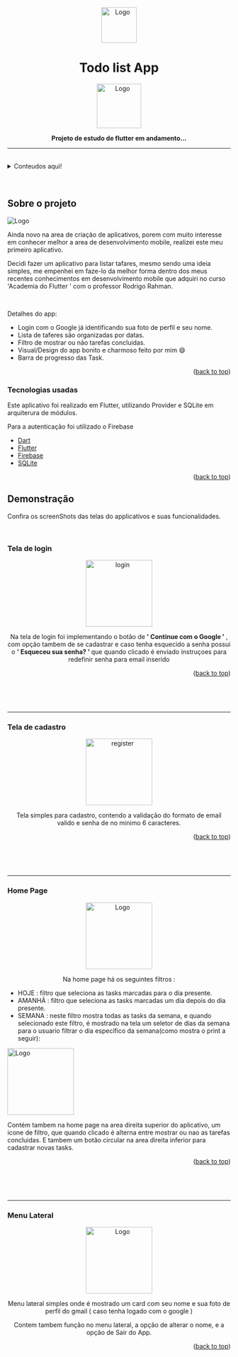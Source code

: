 <div align="center">


  <a>
    <img src="assets\logo.png" alt="Logo" width="80" height="80">
  </a>

# Todo list App

<div>
  <a>
    <img src="https://i.pinimg.com/originals/e4/26/70/e426702edf874b181aced1e2fa5c6cde.gif" alt="Logo" width="100">
  </a>
<p><strong>Projeto de estudo de flutter em andamento...</strong></p>
</div>

<hr>
<br>

<div align="left"> 
<details>
  <summary>Conteudos aqui!</summary>
  <ol>
    <li>
      <a href="#about">Sobre o projeto</a>
      <ul>
        <li><a href="#built-with">Tecnologias usadas</a></li>
      </ul>
    </li>
    <li>
      <a href="#demo">Demonstração</a>
      <ul>
        <li><a href="#login">Tela de login</a></li>
        <li><a href="#register">Tela de cadastro</a></li>
        <li><a href="#homePage">Home Page</a></li>
        <li><a href="#Drawer">Menu Lateral</a></li>
      </ul>
    </li>
    <li><a href="#contact">Contato</a></li>
  </ol>
</details>
</div>
<br>
<br>
</div>

<div id="about"></div>

## Sobre o projeto

  <a>
    <img src="assets\screenshots\TodoApp.png" alt="Logo">
  </a>

Ainda novo na area de criação de aplicativos, porem com muito interesse em conhecer melhor a area de desenvolvimento mobile, realizei este meu primeiro aplicativo.

Decidi fazer um aplicativo para listar tafares, mesmo sendo uma ideia simples, me empenhei em faze-lo da melhor forma dentro dos meus recentes conhecimentos em desenvolvimento mobile que adquiri no curso 'Academia do Flutter ' com o professor Rodrigo Rahman.

<br>

Detalhes do app:
* Login com o Google já identificando sua foto de perfil e seu nome.
* Lista de taferes são organizadas por datas.
* Filtro de mostrar ou não tarefas concluidas.
* Visual/Design do app bonito e charmoso feito por mim :smile:
* Barra de progresso das Task.


<p align="right">(<a href="#top">back to top</a>)</p>

 

<div id="built-with"></div>

### Tecnologias usadas

Este aplicativo foi realizado em Flutter, utilizando Provider e SQLite em arquiterura de módulos.

Para a autenticação foi utilizado o Firebase

* [Dart](https://dart.dev)
* [Flutter](https://flutter.dev/)
* [Firebase](https://firebase.google.com/)
* [SQLite](https://www.sqlite.org/)

<p align="right">(<a href="#top">back to top</a>)</p>

<div id="demo"></div>

## Demonstração

Confira os screenShots das telas do applicativos e suas funcionalidades.

<br>

<div id="login"></div>

### Tela de login

<div align="center">
<a>
    <img src="assets\screenshots\login.jpeg" alt="login" width="150" height="auto">
</a>

<p> Na tela de login foi implementando o botão de <strong> ' Continue com o Google ' </strong>, com opção tambem de se cadastrar e caso tenha esquecido a senha possui o <strong> ' Esqueceu sua senha? ' </strong> que quando clicado é enviado instruçoes para redefinir senha para email inserido </p>

 </div>

 <p align="right">(<a href="#top">back to top</a>)</p>

 <br>
 <br>
 <br>
 <hr>

 <div id="register"></div>

 ### Tela de cadastro

 <div align="center">
<a>
    <img src="assets\screenshots\register_print.jpeg" alt="register" width="150" height="auto">
</a>

<p> Tela simples para cadastro, contendo a validação do formato de email valido e senha de no minimo 6 caracteres. </p>

 </div>

 <p align="right">(<a href="#top">back to top</a>)</p>

 <br>
 <br>
 <br>
 <hr>

 <div id="homePage"></div>

 ### Home Page

 <div align="center">
<a>
    <img src="assets\screenshots\print-homePage.jpeg" alt="Logo" width="150" height="auto">
</a>

<p>Na home page há os seguintes filtros :  </p>
 </div>

 * HOJE : filtro que seleciona as tasks marcadas para o dia presente.
 * AMANHÃ : filtro que seleciona as tasks marcadas um dia depois do dia presente.
 * SEMANA : neste filtro mostra todas as tasks da semana, e quando selecionado este filtro, é mostrado na tela um seletor de dias da semana para o usuario filtrar o dia especifico da semana(como mostra o print a seguir): 


<a>
    <img src="assets\screenshots\print_homePage_Semana.jpeg" alt="Logo" width="150" height="auto">
</a>

Contém tambem na home page na area direita superior do aplicativo, um icone de filtro, que quando clicado é alterna entre mostrar ou nao as tarefas concluidas.
E tambem um botão circular na area direita inferior para cadastrar novas tasks.

<p align="right">(<a href="#top">back to top</a>)</p>

<br>
 <br>
 <br>
 <hr>

 <div id="Drawer"></div>

 ### Menu Lateral

 <div align="center">
<a>
    <img src="assets\screenshots\print_drawer.jpeg" alt="Logo" width="150" height="auto">
</a>

<p> Menu lateral simples onde é mostrado um card com seu nome e sua foto de perfil do gmail ( caso tenha logado com o google ) </p>
<p>Contem tambem função no menu lateral, a opção de alterar o nome, e a opção de Sair do App.</p>

 </div>

 <p align="right">(<a href="#top">back to top</a>)</p>


